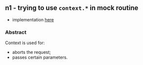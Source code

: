 ## n1 - trying to use `context.*` in mock routine

- implementation [here](./exec.go)

### Abstract

Context is used for:

- aborts the request;
- passes certain parameters.
  